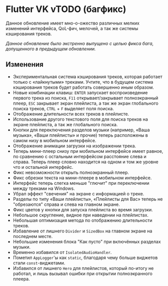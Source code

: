 <!-- markdownlint-disable MD033 -->

# Flutter VK vTODO (багфикс)

Данное обновление имеет мно-о-ожество различных мелких изменений интерфейса, QoL-фич, мелочей, а так же системы кэширования треков.

*Данное обновление было экстренно выпущено с целью фикса бага, допущенного в предыдущем обновлении.*

## Изменения

- Экспериментальная система кэширования треков, которая работает только с «лайкнутыми» треками. Учтите, что в будущем система кэширования треков будет работать совершенно иным образом.
- Новые комбинации клавиш: `ENTER` запускает воспроизведение первого трека из поиска, `F11` открывает/закрывает полноэкранный плеер, `ESC` закрывает экран плейлиста, а так же экран глобального поиска треков, `CTRL` + `F` выделяет поля поиска.
- Отображение длительности всех треков в плейлисте.
- Использование другого текстового поля для поиска треков на экране плейлиста, а так же глобального поиска.
- Кнопки для переключения разделов музыки (например, «Ваша музыка», «Ваши плейлисты» и прочие) теперь расположены в самом низу в мобильном интерфейсе.
- Отображение анимации загрузки на изображении трека.
- Теперь мини-плеер снизу при мобильном интерфейсе имеет равное, по сравнению с остальным интерфейсом расстояние слева и справа. Теперь плеер словно находится на одном и том же уровне что и остальной интерфейс.
- Фикс невозможности открыть полноэкранный плеер.
- Фикс обрезки текста на мини-плеере в мобильном интерфейсе.
- Интерфейс теперь слегка меньше "глючит" при переключении между треками на Windows.
- Убрал эффект "свечения" на экране с информацией о треке.
- Разделы по типу «Ваши плейлисты», «Плейлисты для Вас» теперь не "обрезаются" справа и слева на главном экране.
- Фикс цветов у кнопки для запуска плейлиста во время загрузки.
- Небольшое скругление, видное при наведении на плейлистах.
- Небольшая оптимизация метода по отображению длительности треков.
- Избавление от лишнего `Divider` и `SizedBox` на главном экране на последнем месте.
- Небольшие изменения блока "Как пусто" при включённых разделах музыки.
- Временно избавился от `IsolatedAudioHandler`.
- Пометил `AppLogger`'ы как `static`, благодаря чему больше виджетов стали `const`-виджетами.
- Избавился от лишнего `Hero` для плейлистов, который по-итогу не работал, и лишь вызывал ошибки при открытии полноэкранного плеера.

<!-- Изменения с других Pre-release версий, которые должны быть отображены в non-pre версии: -->
